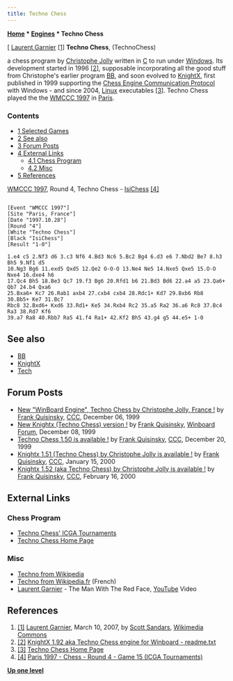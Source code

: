 ```yaml
---
title: Techno Chess
---
```

**[Home](Home "Home") \* [Engines](Engines "Engines") \* Techno Chess**



[ [Laurent Garnier](https://en.wikipedia.org/wiki/Laurent_Garnier) <a id="cite-note-1" href="#cite-ref-1">[1]</a>
**Techno Chess**, (TechnoChess)  

a chess program by [Christophe Jolly](Christophe_Jolly "Christophe Jolly") written in [C](C "C") to run under [Windows](Windows "Windows"). 
Its development started in 1996 <a id="cite-note-2" href="#cite-ref-2">[2]</a>, 
supposable incorporating all the good stuff from Christophe's earlier program [BB](BB "BB"), and soon evolved to [KnightX](KnightX "KnightX"), first published in 1999 supporting the [Chess Engine Communication Protocol](Chess_Engine_Communication_Protocol "Chess Engine Communication Protocol") with Windows - and since 2004, [Linux](Linux "Linux") executables <a id="cite-note-3" href="#cite-ref-3">[3]</a>. 
Techno Chess played the the [WMCCC 1997](WMCCC_1997 "WMCCC 1997") in [Paris](https://en.wikipedia.org/wiki/Paris). 



### Contents


* [1 Selected Games](#selected-games)
* [2 See also](#see-also)
* [3 Forum Posts](#forum-posts)
* [4 External Links](#external-links)
	+ [4.1 Chess Program](#chess-program)
	+ [4.2 Misc](#misc)
* [5 References](#references)






[WMCCC 1997](WMCCC_1997 "WMCCC 1997"), Round 4, Techno Chess - [IsiChess](IsiChess "IsiChess") <a id="cite-note-4" href="#cite-ref-4">[4]</a>




```

[Event "WMCCC 1997"]
[Site "Paris, France"]
[Date "1997.10.28"]
[Round "4"]
[White "Techno Chess"]
[Black "IsiChess"]
[Result "1-0"]

1.e4 c5 2.Nf3 d6 3.c3 Nf6 4.Bd3 Nc6 5.Bc2 Bg4 6.d3 e6 7.Nbd2 Be7 8.h3 Bh5 9.Nf1 d5 
10.Ng3 Bg6 11.exd5 Qxd5 12.Qe2 O-O-O 13.Ne4 Ne5 14.Nxe5 Qxe5 15.O-O Nxe4 16.dxe4 h6 
17.Qc4 Bh5 18.Be3 Qc7 19.f3 Bg6 20.Rfd1 b6 21.Bd3 Bd6 22.a4 a5 23.Qa6+ Qb7 24.b4 Qxa6 
25.Bxa6+ Kc7 26.Rab1 axb4 27.cxb4 cxb4 28.Rdc1+ Kd7 29.Bxb6 Rb8 30.Bb5+ Ke7 31.Bc7 
Rbc8 32.Bxd6+ Kxd6 33.Rd1+ Ke5 34.Rxb4 Rc2 35.a5 Ra2 36.a6 Rc8 37.Bc4 Ra3 38.Rd7 Kf6 
39.a7 Ra8 40.Rbb7 Ra5 41.f4 Ra1+ 42.Kf2 Bh5 43.g4 g5 44.e5+ 1-0 

```

## See also


* [BB](BB "BB")
* [KnightX](KnightX "KnightX")
* [Tech](Tech "Tech")


## Forum Posts


* [New "WinBoard Engine", Techno Chess by Christophe Jolly, France !](https://www.stmintz.com/ccc/index.php?id=81150) by [Frank Quisinsky](Frank_Quisinsky "Frank Quisinsky"), [CCC](CCC "CCC"), December 06, 1999
* [New Knightx (Techno Chess) version !](http://www.open-aurec.com/wbforum/viewtopic.php?f=18&t=30618) by [Frank Quisinsky](Frank_Quisinsky "Frank Quisinsky"), [Winboard Forum](Computer_Chess_Forums "Computer Chess Forums"), December 08, 1999
* [Techno Chess 1.50 is available !](https://www.stmintz.com/ccc/index.php?id=83493) by [Frank Quisinsky](Frank_Quisinsky "Frank Quisinsky"), [CCC](CCC "CCC"), December 20, 1999
* [Knightx 1.51 (Techno Chess) by Christophe Jolly is available !](https://www.stmintz.com/ccc/index.php?id=88993) by [Frank Quisinsky](Frank_Quisinsky "Frank Quisinsky"), [CCC](CCC "CCC"), January 15, 2000
* [Knightx 1.52 (aka Techno Chess) by Christophe Jolly is available !](https://www.stmintz.com/ccc/index.php?id=97672) by [Frank Quisinsky](Frank_Quisinsky "Frank Quisinsky"), [CCC](CCC "CCC"), February 16, 2000


## External Links


### Chess Program


* [Techno Chess' ICGA Tournaments](https://www.game-ai-forum.org/icga-tournaments/program.php?id=39)
* [Techno Chess Home Page](http://technochess.free.fr/)


### Misc


* [Techno from Wikipedia](https://en.wikipedia.org/wiki/Techno)
* [Techno from Wikipedia.fr](http://fr.wikipedia.org/wiki/Techno) (French)
* [Laurent Garnier](https://en.wikipedia.org/wiki/Laurent_Garnier) - The Man With The Red Face, [YouTube](https://en.wikipedia.org/wiki/YouTube) Video


 
## References


1. <a id="cite-ref-1" href="#cite-note-1">[1]</a> [Laurent Garnier](https://commons.wikimedia.org/wiki/File:Laurentgarnier.jpg), March 10, 2007, by [Scott Sandars](https://www.flickr.com/people/79925938@N00), [Wikimedia Commons](https://en.wikipedia.org/wiki/Wikimedia_Commons)
2. <a id="cite-ref-2" href="#cite-note-2">[2]</a> [KnightX 1.92 aka Techno Chess engine for Winboard - readme.txt](http://technochess.free.fr/readme.txt)
3. <a id="cite-ref-3" href="#cite-note-3">[3]</a> [Techno Chess Home Page](http://technochess.free.fr/)
4. <a id="cite-ref-4" href="#cite-note-4">[4]</a> [Paris 1997 - Chess - Round 4 - Game 15 (ICGA Tournaments)](https://www.game-ai-forum.org/icga-tournaments/round.php?tournament=5&round=4&id=15)

**[Up one level](Engines "Engines")**







 
